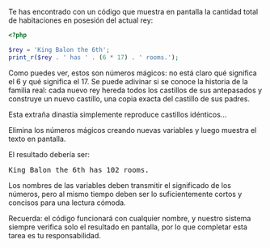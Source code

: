 
Te has encontrado con un código que muestra en pantalla la cantidad total de habitaciones en posesión del actual rey:

```php
<?php

$rey = 'King Balon the 6th';
print_r($rey . ' has ' . (6 * 17) . ' rooms.');
```

Como puedes ver, estos son números mágicos: no está claro qué significa el 6 y qué significa el 17. Se puede adivinar si se conoce la historia de la familia real: cada nuevo rey hereda todos los castillos de sus antepasados y construye un nuevo castillo, una copia exacta del castillo de sus padres.

Esta extraña dinastía simplemente reproduce castillos idénticos...

Elimina los números mágicos creando nuevas variables y luego muestra el texto en pantalla.

El resultado debería ser:

<pre class='hexlet-basics-output'>
King Balon the 6th has 102 rooms.
</pre>

Los nombres de las variables deben transmitir el significado de los números, pero al mismo tiempo deben ser lo suficientemente cortos y concisos para una lectura cómoda.

Recuerda: el código funcionará con cualquier nombre, y nuestro sistema siempre verifica solo el resultado en pantalla, por lo que completar esta tarea es tu responsabilidad.
